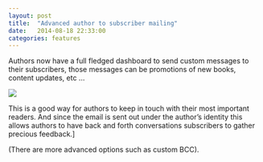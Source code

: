 ```yaml
---
layout: post
title:  "Advanced author to subscriber mailing"
date:   2014-08-18 22:33:00
categories: features
---
```

Authors now have a full fledged dashboard to send custom messages to their subscribers, those messages can be promotions of new books, content updates, etc …

<!-- more -->

![](https://31.media.tumblr.com/2d8358d021ef2970dde825252309e0b4/tumblr_inline_naj8f850qd1sm1xn2.png)

This is a good way for authors to keep in touch with their most important readers. And since the email is sent out under the author’s identity this allows authors to have back and forth conversations subscribers to gather precious feedback.]

(There are more advanced options such as custom BCC).
